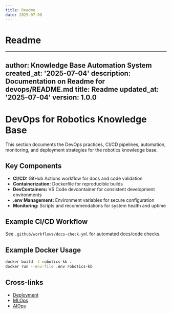 ```yaml
---
title: Readme
date: 2025-07-08
---
```


# Readme

---
author: Knowledge Base Automation System
created_at: '2025-07-04'
description: Documentation on Readme for devops/README.md
title: Readme
updated_at: '2025-07-04'
version: 1.0.0
---

# DevOps for Robotics Knowledge Base

This section documents the DevOps practices, CI/CD pipelines, automation, monitoring, and deployment strategies for the robotics knowledge base.

## Key Components
- **CI/CD:** GitHub Actions workflow for docs and code validation
- **Containerization:** Dockerfile for reproducible builds
- **DevContainers:** VS Code devcontainer for consistent development environments
- **.env Management:** Environment variables for secure configuration
- **Monitoring:** Scripts and recommendations for system health and uptime

## Example CI/CD Workflow
See `.github/workflows/docs-check.yml` for automated docs/code checks.

## Example Docker Usage
```sh
docker build -t robotics-kb .
docker run --env-file .env robotics-kb
```

## Cross-links
- [Deployment](../deployment/README.md)
- [MLOps](../mlops/README.md)
- [AIOps](../aiops/README.md)
